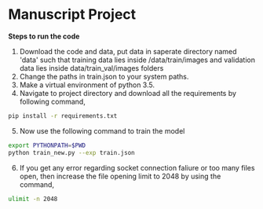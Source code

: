 # Manuscript Project
**Steps to run the code**
1) Download the code and data, put data in saperate directory named 'data' such that training data lies inside /data/train/images and validation data lies inside data/train_val/images folders
2) Change the paths in train.json to your system paths.
3) Make a virtual environment of python 3.5.
4) Navigate to project directory and download all the requirements by following command,
 ```bash
 pip install -r requirements.txt
 ```
5) Now use the following command to train the model
```bash
export PYTHONPATH=$PWD
python train_new.py --exp train.json
```
6) If you get any error regarding socket connection faliure or too many files open, then increase the file opening limit to 2048 by using the command,
```bash
ulimit -n 2048
```
